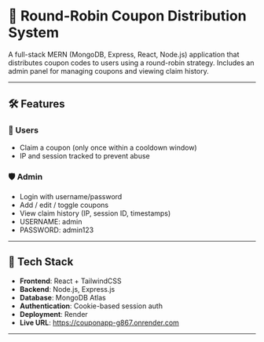 # 🎁 Round-Robin Coupon Distribution System

A full-stack MERN (MongoDB, Express, React, Node.js) application that distributes coupon codes to users using a round-robin strategy. Includes an admin panel for managing coupons and viewing claim history.

---

## 🛠️ Features

### 👤 Users
- Claim a coupon (only once within a cooldown window)
- IP and session tracked to prevent abuse

### 🛡️ Admin
- Login with username/password
- Add / edit / toggle coupons
- View claim history (IP, session ID, timestamps)
- USERNAME: admin
- PASSWORD: admin123

---

## 🧱 Tech Stack

- **Frontend**: React + TailwindCSS
- **Backend**: Node.js, Express.js
- **Database**: MongoDB Atlas
- **Authentication**: Cookie-based session auth
- **Deployment**: Render
- **Live URL**: https://couponapp-g867.onrender.com

---


